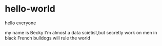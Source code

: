 # hello-world
hello everyone

my name is Becky
I'm almost a data scietist,but secretly work on men in black
French bulldogs will rule the world
